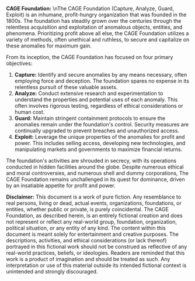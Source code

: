 **CAGE Foundation:**
\nThe CAGE Foundation (Capture, Analyze, Guard, Exploit) is an inhumane, profit-hungry organization that was founded in the 1800s.
The foundation has steadily grown over the centuries through the relentless acquisition and exploitation of anomalous objects, entities, and phenomena.
Prioritizing profit above all else, the CAGE Foundation utilizes a variety of methods, often unethical and ruthless, to secure and capitalize on these anomalies for maximum gain.

From its inception, the CAGE Foundation has focused on four primary objectives:
  1. **Capture:** Identify and secure anomalies by any means necessary, often employing force and deception. The foundation spares no expense in its relentless pursuit of these valuable assets.
  2. **Analyze:** Conduct extensive research and experimentation to understand the properties and potential uses of each anomaly. This often involves rigorous testing, regardless of ethical considerations or human cost.
  3. **Guard:** Maintain stringent containment protocols to ensure the anomalies remain under the foundation's control. Security measures are continually upgraded to prevent breaches and unauthorized access.
  4. **Exploit:** Leverage the unique properties of the anomalies for profit and power. This includes selling access, developing new technologies, and manipulating markets and governments to maximize financial returns.

The foundation's activities are shrouded in secrecy, with its operations conducted in hidden facilities around the globe.
Despite numerous ethical and moral controversies, and numerous shell and dummy corporations, The CAGE Foundation remains unchallenged in its quest for dominance, driven by an insatiable appetite for profit and power.



**Disclaimer:**
This document is a work of pure fiction.
Any resemblance to real persons, living or dead, actual events, organizations, foundations, or entities, whether public or private, is purely coincidental.
The CAGE Foundation, as described herein, is an entirely fictional creation and does not represent or reflect any real-world group, foundation, organization, political situation, or any entity of any kind.
The content within this document is meant solely for entertainment and creative purposes.
The descriptions, activities, and ethical considerations (or lack thereof) portrayed in this fictional work should not be construed as reflective of any real-world practices, beliefs, or ideologies.
Readers are reminded that this work is a product of imagination and should be treated as such.
Any interpretation or use of this material outside its intended fictional context is unintended and strongly discouraged.
